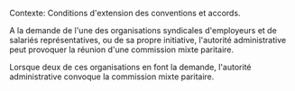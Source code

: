 Contexte: Conditions d'extension des conventions et accords.

A la demande de l'une des organisations syndicales d'employeurs et de salariés représentatives, ou de sa propre initiative, l'autorité administrative peut provoquer la réunion d'une commission mixte paritaire.

Lorsque deux de ces organisations en font la demande, l'autorité administrative convoque la commission mixte paritaire.